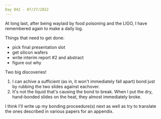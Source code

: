 ```yaml
---
Day 042 - 07/27/2022
---
```


At long last, after being waylaid by food poisoning and the LIGO, I have remembered again to make a daily log.

Things that need to get done:

- pick final presentation slot
- get silicon wafers
- write interim report #2 and abstract
- figure out why

Two big discoveries!

1) I can achive a sufficient (as in, it won't immediately fall apart) bond just by rubbing the two slides against eachover.
2) It's not the liquid that's causing the bond to break. When I put the dry, hand-bonded slides on the heat, they almost immediately broke.

I think I'll write up my bonding proceedure(s) next as well as try to translate the ones described in various papers for an appendix.
